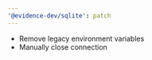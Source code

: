 ```yaml
---
'@evidence-dev/sqlite': patch
---
```


- Remove legacy environment variables
- Manually close connection
